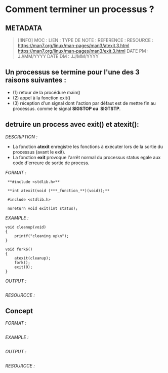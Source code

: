 # Comment terminer un processus ?

## METADATA
> [!INFO]
> MOC                    :
> LIEN                     : 
> TYPE DE NOTE   :
>  REFERENCE       : 
>  RESOURCE        : https://man7.org/linux/man-pages/man3/atexit.3.html https://man7.org/linux/man-pages/man3/exit.3.html
> DATE PM             : JJ/MM/YYYY
> DATE DM             : JJ/MM/YYYY


## Un processus se termine pour l'une des 3 raisons suivantes :
- (1) retour de la procédure main()
- (2) appel à la fonction exit()
- (3) réception d'un signal dont l'action par défaut est de mettre fin au processus.
comme le signal **SIGSTOP ou  SIGTSTP**.
## detruire un process avec exit() et atexit():
*DESCRIPTION :*
- La fonction **atexit** enregistre les fonctions à exécuter lors de la sortie du processus (avant le exit).
- La fonction **exit**  provoque l'arrêt normal du processus status egale aux code d'erreure de sortie de process.

*FORMAT :*

````
 **#include <stdlib.h>**

 **int atexit(void (***_function_**)(void));**
 
 #include <stdlib.h>

 noreturn void exit(int status);

````

*EXAMPLE :*

````
void cleanup(void) 
{ 
	printf("cleaning up\n"); 
} 

void fork6() 
{ 
	atexit(cleanup); 
	fork(); 
	exit(0); 
}

````

*OUTPUT :*

````

````

*RESOURCCE :*
## Concept 
*FORMAT :*

````

````

*EXAMPLE :*

````

````

*OUTPUT :*

````

````

*RESOURCCE :*